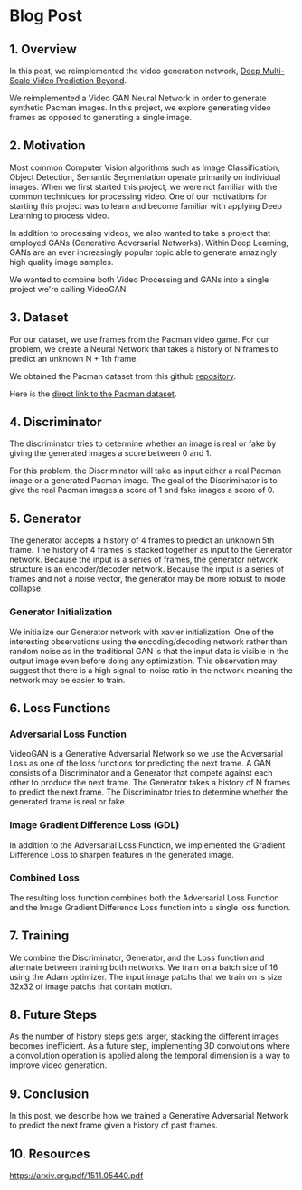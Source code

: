 # Blog Post

## 1. Overview
In this post, we reimplemented the video generation network, [Deep Multi-Scale Video Prediction Beyond](https://arxiv.org/pdf/1511.05440.pdf).

We reimplemented a Video GAN Neural Network in order to generate synthetic Pacman images. In this project, we explore generating video frames as opposed to generating a single image.

## 2. Motivation
Most common Computer Vision algorithms such as Image Classification, Object Detection, Semantic Segmentation operate primarily on individual images. When we first started this project, we were not familiar with the common techniques for processing video. One of our motivations for starting this project was to learn and become familiar with applying Deep Learning to process video.

In addition to processing videos, we also wanted to take a project that employed GANs (Generative Adversarial Networks). Within Deep Learning, GANs are an ever increasingly popular topic able to generate amazingly high quality image samples.

We wanted to combine both Video Processing and GANs into a single project we're calling VideoGAN.

## 3. Dataset
For our dataset, we use frames from the Pacman video game. For our problem, we create a Neural Network that takes a history of N frames to predict an unknown N + 1th frame.

We obtained the Pacman dataset from this github [repository](https://github.com/dyelax/Adversarial_Video_Generation).

Here is the [direct link to the Pacman dataset](https://drive.google.com/open?id=0Byf787GZQ7KvV25xMWpWbV9LdUU).

## 4. Discriminator
The discriminator tries to determine whether an image is real or fake by giving the generated images a score between 0 and 1.

For this problem, the Discriminator will take as input either a real Pacman image or a generated Pacman image. The goal of the Discriminator is to give the real Pacman images a score of 1 and fake images a score of 0.

## 5. Generator
The generator accepts a history of 4 frames to predict an unknown 5th frame. The history of 4 frames is stacked together as input to the Generator network. Because the input is a series of frames, the generator network structure is an encoder/decoder network. Because the input is a series of frames and not a noise vector, the generator may be more robust to mode collapse.

### Generator Initialization
We initialize our Generator network with xavier initialization. One of the interesting observations using the encoding/decoding network rather than random noise as in the traditional GAN is that the input data is visible in the output image even before doing any optimization. This observation may suggest that there is a high signal-to-noise ratio in the network meaning the network may be easier to train.

## 6. Loss Functions

### Adversarial Loss Function
VideoGAN is a Generative Adversarial Network so we use the Adversarial Loss as one of the loss functions for predicting the next frame. A GAN consists of a Discriminator and a Generator that compete against each other to produce the next frame. The Generator takes a history of N frames to predict the next frame. The Discriminator tries to determine whether the generated frame is real or fake.

### Image Gradient Difference Loss (GDL)
In addition to the Adversarial Loss Function, we implemented the Gradient Difference Loss to sharpen features in the generated image.

### Combined Loss
The resulting loss function combines both the Adversarial Loss Function and the Image Gradient Difference Loss function into a single loss function.

## 7. Training
We combine the Discriminator, Generator, and the Loss function and alternate between training both networks. We train on a batch size of 16 using the Adam optimizer. The input image patchs that we train on is size 32x32 of image patchs that contain motion.

## 8. Future Steps
As the number of history steps gets larger, stacking the different images becomes inefficient. As a future step, implementing 3D convolutions where a convolution operation is applied along the temporal dimension is a way to improve video generation.

## 9. Conclusion
In this post, we describe how we trained a Generative Adversarial Network to predict the next frame given a history of past frames.

## 10. Resources
https://arxiv.org/pdf/1511.05440.pdf
